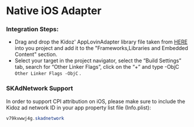 # Native iOS Adapter

### Integration Steps:

* Drag and drop the Kidoz' AppLovinAdapter library file taken from [HERE](https://github.com/Kidoz-SDK/applovin-adapter-sample-apps/tree/main/iOS/KidozAppLovinSampleApp/KidozAppLovinSampleApp/Kidoz) into you project and add it to the "Frameworks,Libraries and Embedded Content" section.
* Select your target in the project navigator, select the “Build Settings” tab, search for “Other Linker Flags”, click on the “+” and type -ObjC  `Other Linker Flags -ObjC` .

### SKAdNetwork Support

In order to support CPI attribution on iOS, please make sure to include the Kidoz ad network ID in your app property list file (Info.plist):

```java
v79kvwwj4g.skadnetwork	
```

